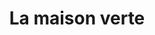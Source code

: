 ---
title: "La maison verte"
url: /saint-symphorien-dozon/la-maison-verte/
shop: centre de jardinage
---
